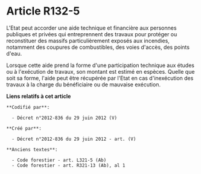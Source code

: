 # Article R132-5

L'Etat peut accorder une aide technique et financière aux personnes publiques et privées qui entreprennent des travaux pour
protéger ou reconstituer des massifs particulièrement exposés aux incendies, notamment des coupures de combustibles, des
voies d'accès, des points d'eau.

Lorsque cette aide prend la forme d'une participation technique aux études ou à l'exécution de travaux, son montant est
estimé en espèces. Quelle que soit sa forme, l'aide peut être récupérée par l'Etat en cas d'inexécution des travaux à la
charge du bénéficiaire ou de mauvaise exécution.

**Liens relatifs à cet article**

	**Codifié par**:

	  - Décret n°2012-836 du 29 juin 2012 (V)

	**Créé par**:

	  - Décret n°2012-836 du 29 juin 2012 - art. (V)

	**Anciens textes**:

	  - Code forestier - art. L321-5 (Ab)
	  - Code forestier - art. R321-13 (Ab), al 1
